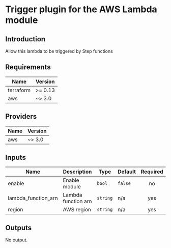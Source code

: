 # Trigger plugin for the AWS Lambda module

## Introduction  
Allow this lambda to be triggered by Step functions

## Requirements

| Name | Version |
|------|---------|
| terraform | >= 0.13 |
| aws | ~> 3.0 |

## Providers

| Name | Version |
|------|---------|
| aws | ~> 3.0 |

## Inputs

| Name | Description | Type | Default | Required |
|------|-------------|------|---------|:--------:|
| enable | Enable module | `bool` | `false` | no |
| lambda\_function\_arn | Lambda function arn | `string` | n/a | yes |
| region | AWS region | `string` | n/a | yes |

## Outputs

No output.
